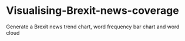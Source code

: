 # Visualising-Brexit-news-coverage
Generate a Brexit news trend chart, word frequency bar chart and word cloud
